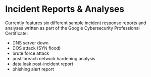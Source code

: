 # Incident Reports & Analyses

Currently features six different sample incident response reports and analyses written as part of the Google Cybersecurity Professional Certificate:
* DNS server down
* DOS attack (SYN flood)
* brute force attack
* post-breach network hardening analysis
* data leak post-incident report
* phishing alert report

